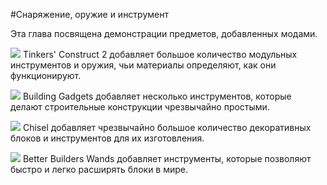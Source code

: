 #Снаряжение, оружие и инструмент

Эта глава посвящена демонстрации предметов, добавленных модами.

![](/tinkers_construct/tools.png)
Tinkers' Construct 2 добавляет большое количество модульных инструментов и оружия, чьи материалы определяют, как они функционируют.

![](/building_gadgets/copypaste/copy.png)
Building Gadgets добавляет несколько инструментов, которые делают строительные конструкции чрезвычайно простыми.

![](/chisel/chisel3.png)
Chisel добавляет чрезвычайно большое количество декоративных блоков и инструментов для их изготовления.

![](/better\_builders\_wands/diamond.png)
Better Builders Wands добавляет инструменты, которые позволяют быстро и легко расширять блоки в мире.